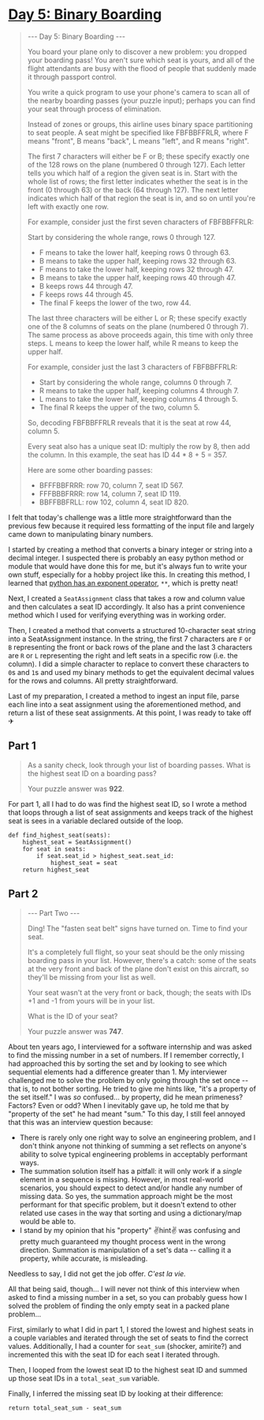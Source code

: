 # [Day 5: Binary Boarding](https://adventofcode.com/2020/day/5)
>--- Day 5: Binary Boarding ---
>
>You board your plane only to discover a new problem: you dropped your boarding pass! You aren't sure which seat is yours, and all of the flight attendants are busy with the flood of people that suddenly made it through passport control.
>
>You write a quick program to use your phone's camera to scan all of the nearby boarding passes (your puzzle input); perhaps you can find your seat through process of elimination.
>
>Instead of zones or groups, this airline uses binary space partitioning to seat people. A seat might be specified like FBFBBFFRLR, where F means "front", B means "back", L means "left", and R means "right".
>
>The first 7 characters will either be F or B; these specify exactly one of the 128 rows on the plane (numbered 0 through 127). Each letter tells you which half of a region the given seat is in. Start with the whole list of rows; the first letter indicates whether the seat is in the front (0 through 63) or the back (64 through 127). The next letter indicates which half of that region the seat is in, and so on until you're left with exactly one row.
>
>For example, consider just the first seven characters of FBFBBFFRLR:
>
>Start by considering the whole range, rows 0 through 127.
>- F means to take the lower half, keeping rows 0 through 63.
>- B means to take the upper half, keeping rows 32 through 63.
>- F means to take the lower half, keeping rows 32 through 47.
>- B means to take the upper half, keeping rows 40 through 47.
>- B keeps rows 44 through 47.
>- F keeps rows 44 through 45.
>- The final F keeps the lower of the two, row 44.
>
>The last three characters will be either L or R; these specify exactly one of the 8 columns of seats on the plane (numbered 0 through 7). The same process as above proceeds again, this time with only three steps. L means to keep the lower half, while R means to keep the upper half.
>
>For example, consider just the last 3 characters of FBFBBFFRLR:
>
>- Start by considering the whole range, columns 0 through 7.
>- R means to take the upper half, keeping columns 4 through 7.
>- L means to take the lower half, keeping columns 4 through 5.
>- The final R keeps the upper of the two, column 5.
>
>So, decoding FBFBBFFRLR reveals that it is the seat at row 44, column 5.
>
>Every seat also has a unique seat ID: multiply the row by 8, then add the column. In this example, the seat has ID 44 * 8 + 5 = 357.
>
>Here are some other boarding passes:
>
>- BFFFBBFRRR: row 70, column 7, seat ID 567.
>- FFFBBBFRRR: row 14, column 7, seat ID 119.
>- BBFFBBFRLL: row 102, column 4, seat ID 820.

I felt that today's challenge was a little more straightforward than the previous few because it required less formatting of the input file and largely came down to manipulating binary numbers.

I started by creating a method that converts a binary integer or string into a decimal integer. I suspected there is probably an easy python method or module that would have done this for me, but it's always fun to write your own stuff, especially for a hobby project like this. In creating this method, I learned that [python has an exponent operator](https://www.educative.io/edpresso/calculating-the-exponential-value-in-python), `**`, which is pretty neat!

Next, I created a `SeatAssignment` class that takes a row and column value and then calculates a seat ID accordingly. It also has a print convenience method which I used for verifying everything was in working order.

Then, I created a method that converts a structured 10-character seat string into a SeatAssignment instance. In the string, the first 7 characters are `F` or `B` representing the front or back rows of the plane and the last 3 characters are `R` or `L` representing the right and left seats in a specific row (i.e. the column). I did a simple character to replace to convert these characters to `0`s and `1`s and used my binary methods to get the equivalent decimal values for the rows and columns. All pretty straightforward.

Last of my preparation, I created a method to ingest an input file, parse each line into a seat assignment using the aforementioned method, and return a list of these seat assignments. At this point, I was ready to take off ✈

## Part 1
>As a sanity check, look through your list of boarding passes. What is the highest seat ID on a boarding pass?
>
>Your puzzle answer was **922**.

For part 1, all I had to do was find the highest seat ID, so I wrote a method that loops through a list of seat assignments and keeps track of the highest seat is sees in a variable declared outside of the loop.

```
def find_highest_seat(seats):
    highest_seat = SeatAssignment()
    for seat in seats:
        if seat.seat_id > highest_seat.seat_id:
            highest_seat = seat
    return highest_seat
```
## Part 2
>--- Part Two ---
>
>Ding! The "fasten seat belt" signs have turned on. Time to find your seat.
>
>It's a completely full flight, so your seat should be the only missing boarding pass in your list. However, there's a catch: some of the seats at the very front and back of the plane don't exist on this aircraft, so they'll be missing from your list as well.
>
>Your seat wasn't at the very front or back, though; the seats with IDs +1 and -1 from yours will be in your list.
>
>What is the ID of your seat?
>
>Your puzzle answer was **747**.

About ten years ago, I interviewed for a software internship and was asked to find the missing number in a set of numbers. If I remember correctly, I had approached this by sorting the set and by looking to see which sequential elements had a difference greater than 1. My interviewer challenged me to solve the problem by only going through the set once -- that is, to not bother sorting. He tried to give me hints like, "it's a property of the set itself." I was _so_ confused... by property, did he mean primeness? Factors? Even or odd? When I inevitably gave up, he told me that by "property of the set" he had meant "sum." To this day, I still feel annoyed that this was an interview question because:
- There is rarely only one right way to solve an engineering problem, and I don't think anyone not thinking of summing a set reflects on anyone's ability to solve typical engineering problems in acceptably performant ways.
- The summation solution itself has a pitfall: it will only work if a _single_ element in a sequence is missing. However, in most real-world scenarios, you should expect to detect and/or handle any number of missing data. So yes, the summation approach might be the most performant for that specific problem, but it doesn't extend to other related use cases in the way that sorting and using a dictionary/map would be able to.
- I stand by my opinion that his "property" ✌hint✌ was confusing and pretty much guaranteed my thought process went in the wrong direction. Summation is manipulation of a set's data -- calling it a property, while accurate, is misleading.

Needless to say, I did not get the job offer. _C'est la vie._

All that being said, though... I will never not think of this interview when asked to find a missing number in a set, so you can probably guess how I solved the problem of finding the only empty seat in a packed plane problem...

First, similarly to what I did in part 1, I stored the lowest and highest seats in a couple variables and iterated through the set of seats to find the correct values. Additionally, I had a counter for `seat_sum` (shocker, amirite?) and incremented this with the seat ID for each seat I iterated through.

Then, I looped from the lowest seat ID to the highest seat ID and summed up those seat IDs in a `total_seat_sum` variable.

Finally, I inferred the missing seat ID by looking at their difference: 
```
return total_seat_sum - seat_sum
```